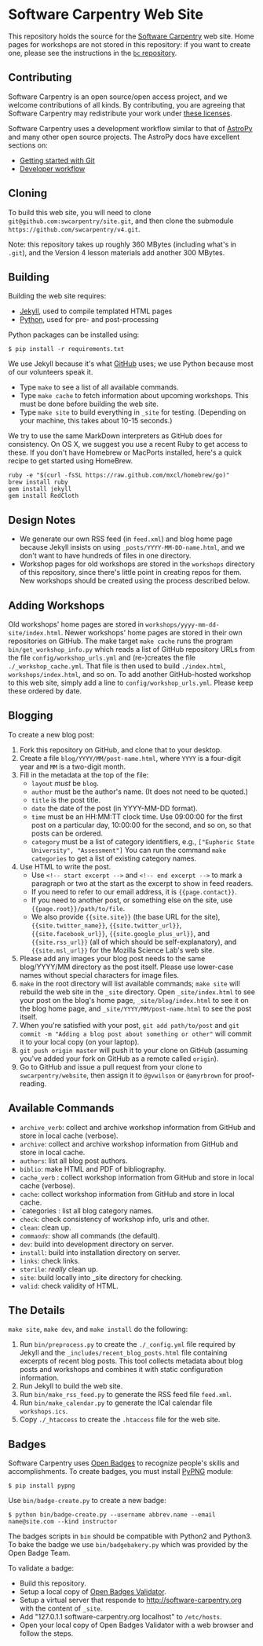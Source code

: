 Software Carpentry Web Site
===========================

This repository holds the source for
the [Software Carpentry](http://software-carpentry.org) web site.
Home pages for workshops are not stored in this repository:
if you want to create one,
please see the instructions in the [`bc` repository](https://github.com/swcarpentry/bc).

Contributing
------------

Software Carpentry is an open source/open access project,
and we welcome contributions of all kinds.
By contributing,
you are agreeing that Software Carpentry may redistribute your work
under [these licenses](http://software-carpentry.org/license.html).

Software Carpentry uses a development workflow similar to that of [AstroPy](http://astropy.org)
and many other open source projects.
The AstroPy docs have excellent sections on:

*   [Getting started with Git](http://astropy.readthedocs.org/en/latest/development/workflow/index.html#getting-started-with-git)
*   [Developer workflow](http://astropy.readthedocs.org/en/latest/development/workflow/development_workflow.html)

Cloning
-------

To build this web site,
you will need to clone `git@github.com:swcarpentry/site.git`,
and then clone the submodule `https://github.com/swcarpentry/v4.git`.

Note: this repository takes up roughly 360 MBytes
(including what's in `.git`),
and the Version 4 lesson materials add another 300 MBytes.

Building
--------

Building the web site requires: 

*   [Jekyll](http://jekyllrb.com/), used to compile templated HTML pages
*   [Python](http://python.org/), used for pre- and post-processing

Python packages can be installed using:

~~~
$ pip install -r requirements.txt
~~~

We use Jekyll because it's what [GitHub](http://github.com/) uses;
we use Python because most of our volunteers speak it.

*   Type `make` to see a list of all available commands.
*   Type `make cache` to fetch information about upcoming workshops.
    This must be done before building the web site.
*   Type `make site` to build everything in `_site` for testing.
    (Depending on your machine, this takes about 10-15 seconds.)

We try to use the same MarkDown interpreters as GitHub does for
consistency.  On OS X, we suggest you use a recent Ruby to get access
to these.  If you don't have Homebrew or MacPorts installed, here's a
quick recipe to get started using HomeBrew.

~~~
ruby -e "$(curl -fsSL https://raw.github.com/mxcl/homebrew/go)"
brew install ruby
gem install jekyll
gem install RedCloth
~~~

Design Notes
------------

*   We generate our own RSS feed (in `feed.xml`) and blog home page
    because Jekyll insists on using `_posts/YYYY-MM-DD-name.html`,
    and we don't want to have hundreds of files in one directory.
*   Workshop pages for old workshops
    are stored in the `workshops` directory of this repository,
    since there's little point in creating repos for them.
    New workshops should be created using the process described below.

Adding Workshops
----------------

Old workshops' home pages are stored in `workshops/yyyy-mm-dd-site/index.html`.
Newer workshops' home pages are stored in their own repositories on GitHub.
The make target `make cache` runs the program `bin/get_workshop_info.py`
which reads a list of GitHub repository URLs from the file `config/workshop_urls.yml`
and (re-)creates the file `./_workshop_cache.yml`.
That file is then used to build `./index.html`, `workshops/index.html`, and so on.
To add another GitHub-hosted workshop to this web site,
simply add a line to `config/workshop_urls.yml`.
Please keep these ordered by date.

Blogging 
--------

To create a new blog post:

1.  Fork this repository on GitHub, and clone that to your desktop.
2.  Create a file `blog/YYYY/MM/post-name.html`,
    where `YYYY` is a four-digit year and `MM` is a two-digit month.
3.  Fill in the metadata at the top of the file:
    *   `layout` *must* be `blog`.
    *   `author` must be the author's name.  (It does not need to be quoted.)
    *   `title` is the post title.
    *   `date` the date of the post (in YYYY-MM-DD format).
    *   `time` must be an HH:MM:TT clock time.
        Use 09:00:00 for the first post on a particular day,
        10:00:00 for the second,
        and so on,
        so that posts can be ordered.
    *   `category` must be a list of category identifiers, e.g.,
        `["Euphoric State University", "Assessment"]`
        You can run the command `make categories` to get a list of existing category names.
4.  Use HTML to write the post.
    *   Use `<!-- start excerpt -->` and `<!-- end excerpt -->`
        to mark a paragraph or two at the start
        as the excerpt to show in feed readers.
    *   If you need to refer to our email address, it is `{{page.contact}}`.
    *   If you need to another post, or something else on the site, use `{{page.root}}/path/to/file`.
    *   We also provide `{{site.site}}` (the base URL for the site),
        `{{site.twitter_name}}`,
        `{{site.twitter_url}}`,
        `{{site.facebook_url}}`,
        `{{site.google_plus_url}}`,
        and `{{site.rss_url}}`
        (all of which should be self-explanatory),
        and `{{site.msl_url}}` for the Mozilla Science Lab's web site.
5.  Please add any images your blog post needs to the same blog/YYYY/MM directory as the post itself.
    Please use lower-case names without special characters for image files.
6.  `make` in the root directory will list available commands;
    `make site` will rebuild the web site in the `_site` directory.
    Open `_site/index.html` to see your post on the blog's home page,
    `_site/blog/index.html` to see it on the blog home page,
    and `_site/YYYY/MM/post-name.html` to see the post itself.
7.  When you're satisfied with your post,
    `git add path/to/post` and `git commit -m "Adding a blog post about something or other"`
    will commit it to your local copy (on your laptop).
8.  `git push origin master` will push it to your clone on GitHub
    (assuming you've added your fork on GitHub as a remote called `origin`).
9.  Go to GitHub and issue a pull request from your clone to `swcarpentry/website`,
    then assign it to `@gvwilson` or `@amyrbrown` for proof-reading.

Available Commands
------------------

*   `archive_verb`: collect and archive workshop information from GitHub and
    store in local cache (verbose).
*   `archive`: collect and archive workshop information from GitHub and store in
    local cache.
*   `authors`: list all blog post authors.
*   `biblio`: make HTML and PDF of bibliography.
*   `cache_verb` : collect workshop information from GitHub and store in local cache (verbose).
*   `cache`: collect workshop information from GitHub and store in local cache.
*   `categories : list all blog category names.
*   `check`: check consistency of workshop info, urls and other.
*   `clean`: clean up.
*   _`commands`_: show all commands (the default).
*   `dev`: build into development directory on server.
*   `install`: build into installation directory on server.
*   `links`: check links.
*   `sterile`: *really* clean up.
*   `site`: build locally into _site directory for checking.   
*   `valid`: check validity of HTML.

The Details
-----------

`make site`, `make dev`, and `make install` do the following:

1.  Run `bin/preprocess.py` to create the `./_config.yml` file required by Jekyll
    and the `_includes/recent_blog_posts.html` file containing excerpts of recent blog posts.
    This tool collects metadata about blog posts and workshops
    and combines it with static configuration information.
2.  Run Jekyll to build the web site.
3.  Run `bin/make_rss_feed.py` to generate the RSS feed file `feed.xml`.
4.  Run `bin/make_calendar.py` to generate the ICal calendar file `workshops.ics`.
5.  Copy `./_htaccess` to create the `.htaccess` file for the web site.

Badges
------

Software Carpentry uses [Open Badges](http://openbadges.org/) to recognize people's skills and accomplishments.
To create badges, you must install [PyPNG](http://pythonhosted.org/pypng/index.html) module:

~~~
$ pip install pypng
~~~

Use `bin/badge-create.py` to create a new badge:

~~~
$ python bin/badge-create.py --username abbrev.name --email name@site.com --kind instructor
~~~

The badges scripts in `bin` should be compatible with Python2 and Python3.
To bake the badge we use `bin/badgebakery.py` which was provided by the Open Badge Team.

To validate a badge:

*   Build this repository.
*   Setup a local copy of 
    [Open Badges Validator](https://github.com/mozilla/openbadges-validator-service.git).
*   Setup a virtual server that responde to http://software-carpentry.org with the
    content of `_site`.
*   Add "127.0.1.1 software-carpentry.org localhost" to `/etc/hosts`.
*   Open your local copy of Open Badges Validator with a web browser and follow the steps.
